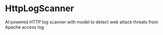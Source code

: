 # HttpLogScanner
AI powered HTTP log scanner with model to detect web attack threats from  Apache access log
